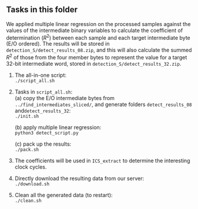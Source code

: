 ## Tasks in this folder

We applied multiple linear regression on the processed samples against the values of the intermediate binary variables to calculate the coefficient of determination (_R_<sup>2</sup>) between each sample and each target intermediate byte (E/O ordered). The results will be stored in `detection_S/detect_results_08.zip`, and this will also calculate the summed _R_<sup>2</sup> of those from the four member bytes to represent the value for a target 32-bit intermediate word, stored in `detection_S/detect_results_32.zip`.    

1. The all-in-one script:  
	`./script_all.sh`  

2. Tasks in `script_all.sh`:  
	(a) copy the E/O intermediate bytes from `../find_intermediates_sliced/`, and generate folders `detect_results_08` and`detect_results_32`:  
		`./init.sh`  

	(b) apply multiple linear regression:  
		`python3 detect_script.py`

	(c) pack up the results:  
		`./pack.sh`  

4. The coefficients will be used in `ICS_extract` to determine the interesting clock cycles.  

5. Directly download the resulting data from our server:  
	`./download.sh`  

6. Clean all the generated data (to restart):  
	`./clean.sh`  

 
